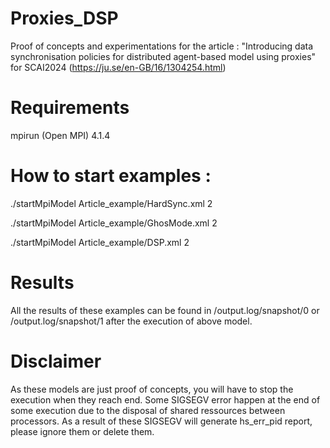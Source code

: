 # Proxies_DSP
Proof of concepts and experimentations for the article : "Introducing data synchronisation policies for distributed agent-based model using proxies" for SCAI2024 (https://ju.se/en-GB/16/1304254.html)

# Requirements  
mpirun (Open MPI) 4.1.4

# How to start examples : 
./startMpiModel Article_example/HardSync.xml 2

./startMpiModel Article_example/GhosMode.xml 2

./startMpiModel Article_example/DSP.xml 2

# Results 
All the results of these examples can be found in /output.log/snapshot/0 or /output.log/snapshot/1 after the execution of above model.


# Disclaimer
As these models are just proof of concepts, you will have to stop the execution when they reach end.
Some SIGSEGV error happen at the end of some execution due to the disposal of shared ressources between processors.
As a result of these SIGSEGV will generate hs_err_pid report, please ignore them or delete them.

